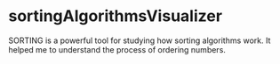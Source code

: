 # sortingAlgorithmsVisualizer

SORTING is a powerful tool for studying how sorting algorithms work. It helped me to understand the process of ordering numbers. 
